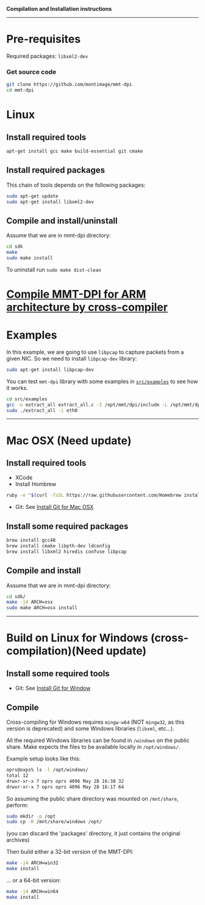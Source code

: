 **Compilation and Installation instructions**

------------------

# Pre-requisites

Required packages: `libxml2-dev`

### Get source code
```bash
git clone https://github.com/montimage/mmt-dpi
cd mmt-dpi
```
 
# Linux 

## Install required tools

```bash
apt-get install gcc make build-essential git cmake 
```

## Install required packages

This chain of tools depends on the following packages:
```bash
sudo apt-get update
sudo apt-get install libxml2-dev
```

## Compile and install/uninstall

Assume that we are in mmt-dpi directory:
```sh
cd sdk
make
sudo make install
```

To uninstall run `sudo make dist-clean`

# [Compile MMT-DPI for ARM architecture by cross-compiler](./Compiling-mmt-sdk-for-ARM-architecture-by-cross-compiler.md)

# Examples

In this example, we are going to use `libpcap` to capture packets from a given NIC. So we need to install `libpcap-dev` library:

```bash
sudo apt-get install libpcap-dev
```

You can test `mmt-dpi` library with some examples in [`src/examples`](../src/examples) to see how it works.

```sh
cd src/examples
gcc -o extract_all extract_all.c -I /opt/mmt/dpi/include -L /opt/mmt/dpi/lib -lmmt_core -ldl -lpcap
sudo ./extract_all -i eth0
```

---------------------------------

# Mac OSX **(Need update)**

## Install required tools

* XCode
* Install Hombrew
```bash
ruby -e "$(curl -fsSL https://raw.githubusercontent.com/Homebrew install/master/install)"
``` 
* Git: See [Install Git for Mac OSX](http://git-scm.com/download/mac)

## Install some required packages
```bash
brew install gcc48
brew install cmake libpth-dev ldconfig 
brew install libxml2 hiredis confuse libpcap
```    

## Compile and install

Assume that we are in mmt-dpi directory:
```sh
cd sdk/
make -j4 ARCH=osx
sudo make ARCH=osx install
```

---------------------------------
# Build on Linux for Windows (cross-compilation)**(Need update)**

## Install some required tools
* Git: See [Install Git for Window](http://git-scm.com/download/win)

## Compile
Cross-compiling for Windows requires `mingw-w64` (NOT `mingw32`, as this version is deprecated)
and some Windows libraries (`libxml`, etc...).

All the required Windows libraries can be found in `/windows` on the public share.
Make expects the files to be available locally in `/opt/windows/`.

Example setup looks like this:
```sh
oprs@oxps% ls -l /opt/windows/
total 12
drwxr-xr-x 7 oprs oprs 4096 May 28 16:38 32
drwxr-xr-x 7 oprs oprs 4096 May 28 16:17 64
```
So assuming the public share directory was mounted on `/mnt/share`, perform:
```sh
sudo mkdir -p /opt
sudo cp -R /mnt/share/windows /opt/
```
(you can discard the 'packages' directory, it just contains the original archives)

Then build either a 32-bit version of the MMT-DPI:
```sh
make -j4 ARCH=win32
make install  
```
... or a 64-bit version:
```sh
make -j4 ARCH=win64
make install  
```

